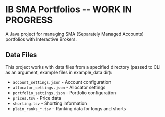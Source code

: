 # IB SMA Portfolios -- WORK IN PROGRESS

A Java project for managing SMA (Separately Managed Accounts) portfolios with Interactive Brokers.


## Data Files

This project works with data files from a specified directory (passed to CLI as an argument, example files in example_data dir):

- `account_settings.json` - Account configuration
- `allocator_settings.json` - Allocator settings
- `portfolio_settings.json` - Portfolio configuration
- `prices.tsv` - Price data
- `shorting.tsv` - Shorting information
- `plain_ranks_*.tsv` - Ranking data for longs and shorts